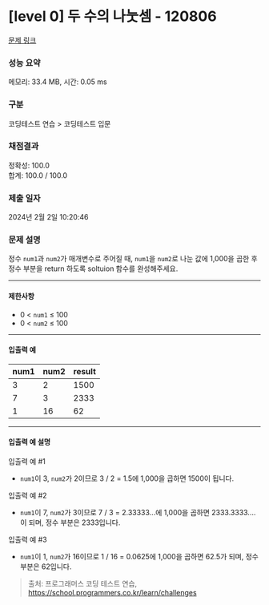 # [level 0] 두 수의 나눗셈 - 120806 

[문제 링크](https://school.programmers.co.kr/learn/courses/30/lessons/120806) 

### 성능 요약

메모리: 33.4 MB, 시간: 0.05 ms

### 구분

코딩테스트 연습 > 코딩테스트 입문

### 채점결과

정확성: 100.0<br/>합계: 100.0 / 100.0

### 제출 일자

2024년 2월 2일 10:20:46

### 문제 설명

<p>정수 <code>num1</code>과 <code>num2</code>가 매개변수로 주어질 때, <code>num1</code>을 <code>num2</code>로 나눈 값에 1,000을 곱한 후 정수 부분을 return 하도록 soltuion 함수를 완성해주세요.</p>

<hr>

<h4>제한사항</h4>

<ul>
<li>0 &lt; <code>num1</code> ≤ 100</li>
<li>0 &lt; <code>num2</code> ≤ 100</li>
</ul>

<hr>

<h4>입출력 예</h4>
<table class="table">
        <thead><tr>
<th>num1</th>
<th>num2</th>
<th>result</th>
</tr>
</thead>
        <tbody><tr>
<td>3</td>
<td>2</td>
<td>1500</td>
</tr>
<tr>
<td>7</td>
<td>3</td>
<td>2333</td>
</tr>
<tr>
<td>1</td>
<td>16</td>
<td>62</td>
</tr>
</tbody>
      </table>
<hr>

<h4>입출력 예 설명</h4>

<p>입출력 예 #1</p>

<ul>
<li><code>num1</code>이 3, <code>num2</code>가 2이므로 3 / 2 = 1.5에 1,000을 곱하면 1500이 됩니다.</li>
</ul>

<p>입출력 예 #2</p>

<ul>
<li><code>num1</code>이 7, <code>num2</code>가 3이므로 7 / 3 = 2.33333...에 1,000을 곱하면 2333.3333.... 이 되며, 정수 부분은 2333입니다.</li>
</ul>

<p>입출력 예 #3</p>

<ul>
<li><code>num1</code>이 1, <code>num2</code>가 16이므로 1 / 16 = 0.0625에 1,000을 곱하면 62.5가 되며, 정수 부분은 62입니다.</li>
</ul>


> 출처: 프로그래머스 코딩 테스트 연습, https://school.programmers.co.kr/learn/challenges